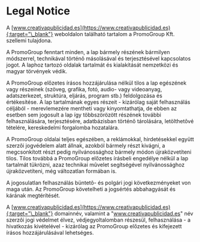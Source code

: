 # Legal Notice

A [www.creativapublicidad.es](https://www.creativapublicidad.es){:target="\_blank"} weboldalon található tartalom a PromoGroup Kft. szellemi tulajdona.

A PromoGroup fenntart minden, a lap bármely részének bármilyen módszerrel, technikával történô másolásával és terjesztésével kapcsolatos jogot. A laphoz tartozó oldalak tartalmát és kialakítását nemzetközi és magyar törvények védik.

A PromoGroup előzetes írásos hozzájárulása nélkül tilos a lap egészének vagy részeinek (szöveg, grafika, fotó, audio- vagy videoanyag, adatszerkezet, struktúra, eljárás, program stb.) feldolgozása és értékesítése. A lap tartalmának egyes részeit - kizárólag saját felhasználás céljából - merevlemezére mentheti vagy kinyomtathatja, de ebben az esetben sem jogosult a lap így többszörözött részének további felhasználására, terjesztésére, adatbázisban történô tárolására, letölthetôvé tételére, kereskedelmi forgalomba hozatalára.

A PromoGroup oldalai teljes egészében, a reklámokkal, hirdetésekkel együtt szerzôi jogvédelem alatt állnak, azokból bármely részt kivágni, a megcsonkított részt pedig nyilvánossághoz bármely módon újraközvetíteni tilos. Tilos továbbá a PromoGroup előzetes írásbeli engedélye nélkül a lap tartalmát tükrözni, azaz technikai mûvelet segítségével nyilvánossághoz újraközvetíteni, még változatlan formában is.

A jogosulatlan felhasználás büntetô- és polgári jogi következményeket von maga után. Az PromoGroup követelheti a jogsértés abbahagyását és kárának megtérítését.

A [www.creativapublicidad.es](https://www.creativapublicidad.es){:target="\_blank"} domainnév, valamint a "www.creativapublicidad.es" név szerzôi jogi védelmet élvez, védjegyoltalomban részesül, felhasználása - a hivatkozás kivételével - kizárólag az PromoGroup előzetes és kifejezett írásos hozzájárulásával lehetséges.
